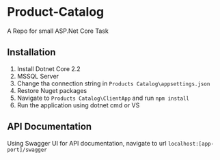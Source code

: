 # Product-Catalog
A Repo for small ASP.Net Core Task

## Installation

1. Install Dotnet Core 2.2
2. MSSQL Server
3. Change tha connection string in `Products Catalog\appsettings.json`
4. Restore Nuget packages
5. Navigate to `Products Catalog\ClientApp` and run `npm install`
6. Run the application using dotnet cmd or VS

## API Documentation

Using Swagger UI for API documentation, navigate to url `localhost:[app-port]/swagger`
